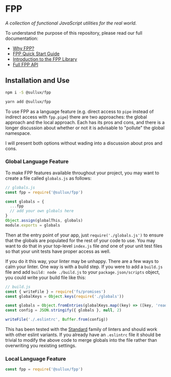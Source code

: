 # FPP

_A collection of functional JavaScript utilities for the real world._

To understand the purpose of this repository, please read our full documentation:

* [Why FPP?](https://example.com)
* [FPP Quick Start Guide](https://example.com)
* [Introduction to the FPP Library](https://example.com)
* [Full FPP API](https://example.com)

## Installation and Use

```bash
npm i -S @sullux/fpp
```

```bash
yarn add @sullux/fpp
```

To use FPP as a language feature (e.g. direct access to `pipe` instead of indirect access with `fpp.pipe`) there are two approaches: the global approach and the local approach. Each has its pros and cons, and there is a longer discussion about whether or not it is advisable to "pollute" the global namespace.

I will present both options without wading into a discussion about pros and cons.

### Global Language Feature

To make FPP features available throughout your project, you may want to create a file called `globals.js` as follows:

```javascript
// globals.js
const fpp = require('@sullux/fpp')

const globals = {
  ...fpp
  // add your own globals here
}
Object.assign(globalThis, globals)
module.exports = globals
```

Then at the entry point of your app, just `require('./globals.js')` to ensure that the globals are populated for the rest of your code to use. You may want to do that in your top-level `index.js` file _and_ one of your unit test files so that your unit tests have proper access as well.

If you do it this way, your linter may be unhappy. There are a few ways to calm your linter. One way is with a build step. If you were to add a `build.js` file and add `build: node ./build.js` to your `package.json/scripts` object, you could write your build file like this:

```javascript
// build.js
const { writeFile } = require('fs/promises')
const globalKeys = Object.keys(require('./globals'))

const globals = Object.fromEntries(globalKeys.map((key) => ([key, 'readonly'])))
const config = JSON.stringify({ globals }, null, 2)

writeFile('./.eslintrc', Buffer.from(config))
```

This has been tested with the [Standard](https://www.npmjs.com/package/standard) family of linters and should work with other eslint variants. If you already have an `.eslintrc` file it should be trivial to modify the above code to merge globals into the file rather than overwriting you rexisting settings.

### Local Language Feature

```javascript
const fpp = require('@sullux/fpp')
```
